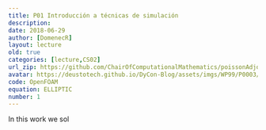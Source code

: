 ```yaml
---
title: P01 Introducción a técnicas de simulación
description: 
date: 2018-06-29
author: [DomenecR]
layout: lecture
old: true
categories: [lecture,CS02]
url_zip: https://github.com/ChairOfComputationalMathematics/poissonAdjointFoam/archive/master.zip
avatar: https://deustotech.github.io/DyCon-Blog/assets/imgs/WP99/P0003/avatarWP990003.PNG
code: OpenFOAM
equation: ELLIPTIC
number: 1
---
```


In this work we sol